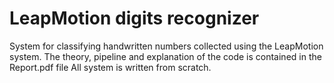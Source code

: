 # LeapMotion digits recognizer
System for classifying handwritten numbers collected using the LeapMotion system.
The theory, pipeline and explanation of the code is contained in the Report.pdf file
All system is written from scratch.

